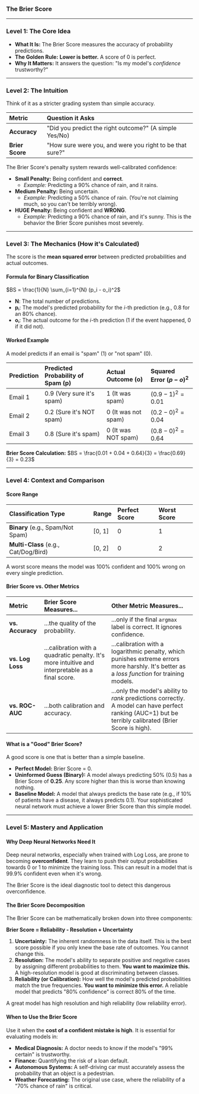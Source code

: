 ### **The Brier Score**

---

### **Level 1: The Core Idea**

*   **What It Is:** The Brier Score measures the accuracy of probability predictions.
*   **The Golden Rule:** **Lower is better.** A score of 0 is perfect.
*   **Why It Matters:** It answers the question: "Is my model's *confidence* trustworthy?"

---

### **Level 2: The Intuition**

Think of it as a stricter grading system than simple accuracy.

| Metric | Question it Asks |
| :--- | :--- |
| **Accuracy** | "Did you predict the right outcome?" (A simple Yes/No) |
| **Brier Score** | "How sure were you, and were you right to be that sure?" |

The Brier Score's penalty system rewards well-calibrated confidence:

*   **Small Penalty:** Being confident and **correct**.
    *   *Example:* Predicting a 90% chance of rain, and it rains.
*   **Medium Penalty:** Being uncertain.
    *   *Example:* Predicting a 50% chance of rain. (You're not claiming much, so you can't be terribly wrong).
*   **HUGE Penalty:** Being confident and **WRONG**.
    *   *Example:* Predicting a 90% chance of rain, and it's sunny. This is the behavior the Brier Score punishes most severely.

---

### **Level 3: The Mechanics (How it's Calculated)**

The score is the **mean squared error** between predicted probabilities and actual outcomes.

#### **Formula for Binary Classification**

$BS = \frac{1}{N} \sum_{i=1}^{N} (p_i - o_i)^2$

*   **N**: The total number of predictions.
*   **pᵢ**: The model's predicted probability for the *i*-th prediction (e.g., 0.8 for an 80% chance).
*   **oᵢ**: The actual outcome for the *i*-th prediction (1 if the event happened, 0 if it did not).

#### **Worked Example**

A model predicts if an email is "spam" (1) or "not spam" (0).

| Prediction | Predicted Probability of Spam (p) | Actual Outcome (o) | Squared Error $(p - o)^2$ |
| :--- | :--- | :--- | :--- |
| Email 1 | 0.9 (Very sure it's spam) | 1 (It was spam) | $(0.9 - 1)^2 = 0.01$ |
| Email 2 | 0.2 (Sure it's NOT spam) | 0 (It was not spam) | $(0.2 - 0)^2 = 0.04$ |
| Email 3 | 0.8 (Sure it's spam) | 0 (It was NOT spam) | $(0.8 - 0)^2 = 0.64$ |

**Brier Score Calculation:**
$BS = \frac{0.01 + 0.04 + 0.64}{3} = \frac{0.69}{3} = 0.23$

---

### **Level 4: Context and Comparison**

#### **Score Range**

| Classification Type | Range | Perfect Score | Worst Score |
| :--- | :--- | :--- | :--- |
| **Binary** (e.g., Spam/Not Spam) | \[0, 1] | 0 | 1 |
| **Multi-Class** (e.g., Cat/Dog/Bird) | \[0, 2] | 0 | 2 |

A worst score means the model was 100% confident and 100% wrong on every single prediction.

#### **Brier Score vs. Other Metrics**

| Metric | Brier Score Measures... | Other Metric Measures... |
| :--- | :--- | :--- |
| **vs. Accuracy** | ...the quality of the probability. | ...only if the final `argmax` label is correct. It ignores confidence. |
| **vs. Log Loss** | ...calibration with a quadratic penalty. It's more intuitive and interpretable as a final score. | ...calibration with a logarithmic penalty, which punishes extreme errors more harshly. It's better as a *loss function* for training models. |
| **vs. ROC-AUC** | ...both calibration and accuracy. | ...only the model's ability to *rank* predictions correctly. A model can have perfect ranking (AUC=1) but be terribly calibrated (Brier Score is high). |

#### **What is a "Good" Brier Score?**

A good score is one that is better than a simple baseline.

*   **Perfect Model:** Brier Score = 0.
*   **Uninformed Guess (Binary):** A model always predicting 50% (0.5) has a Brier Score of **0.25**. Any score higher than this is worse than knowing nothing.
*   **Baseline Model:** A model that always predicts the base rate (e.g., if 10% of patients have a disease, it always predicts 0.1). Your sophisticated neural network must achieve a lower Brier Score than this simple model.

---

### **Level 5: Mastery and Application**

#### **Why Deep Neural Networks Need It**

Deep neural networks, especially when trained with Log Loss, are prone to becoming **overconfident**. They learn to push their output probabilities towards 0 or 1 to minimize the training loss. This can result in a model that is 99.9% confident even when it's wrong.

The Brier Score is the ideal diagnostic tool to detect this dangerous overconfidence.

#### **The Brier Score Decomposition**

The Brier Score can be mathematically broken down into three components:

**Brier Score = Reliability - Resolution + Uncertainty**

1.  **Uncertainty:** The inherent randomness in the data itself. This is the best score possible if you only knew the base rate of outcomes. You cannot change this.
2.  **Resolution:** The model's ability to separate positive and negative cases by assigning different probabilities to them. **You want to maximize this.** A high-resolution model is good at discriminating between classes.
3.  **Reliability (or Calibration):** How well the model's predicted probabilities match the true frequencies. **You want to minimize this error.** A reliable model that predicts "80% confidence" is correct 80% of the time.

A great model has high resolution and high reliability (low reliability error).

#### **When to Use the Brier Score**

Use it when the **cost of a confident mistake is high**. It is essential for evaluating models in:

*   **Medical Diagnosis:** A doctor needs to know if the model's "99% certain" is trustworthy.
*   **Finance:** Quantifying the risk of a loan default.
*   **Autonomous Systems:** A self-driving car must accurately assess the probability that an object is a pedestrian.
*   **Weather Forecasting:** The original use case, where the reliability of a "70% chance of rain" is critical.
